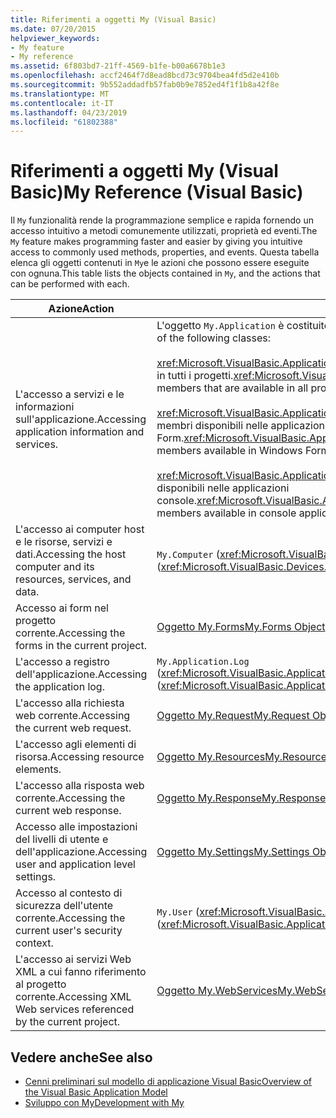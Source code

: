 ```yaml
---
title: Riferimenti a oggetti My (Visual Basic)
ms.date: 07/20/2015
helpviewer_keywords:
- My feature
- My reference
ms.assetid: 6f803bd7-21ff-4569-b1fe-b00a6678b1e3
ms.openlocfilehash: accf2464f7d8ead8bcd73c9704bea4fd5d2e410b
ms.sourcegitcommit: 9b552addadfb57fab0b9e7852ed4f1f1b8a42f8e
ms.translationtype: MT
ms.contentlocale: it-IT
ms.lasthandoff: 04/23/2019
ms.locfileid: "61802388"
---
```

# <a name="my-reference-visual-basic"></a><span data-ttu-id="b9d2c-102">Riferimenti a oggetti My (Visual Basic)</span><span class="sxs-lookup"><span data-stu-id="b9d2c-102">My Reference (Visual Basic)</span></span>
<span data-ttu-id="b9d2c-103">Il `My` funzionalità rende la programmazione semplice e rapida fornendo un accesso intuitivo a metodi comunemente utilizzati, proprietà ed eventi.</span><span class="sxs-lookup"><span data-stu-id="b9d2c-103">The `My` feature makes programming faster and easier by giving you intuitive access to commonly used methods, properties, and events.</span></span> <span data-ttu-id="b9d2c-104">Questa tabella elenca gli oggetti contenuti in `My`e le azioni che possono essere eseguite con ognuna.</span><span class="sxs-lookup"><span data-stu-id="b9d2c-104">This table lists the objects contained in `My`, and the actions that can be performed with each.</span></span>  
  
|<span data-ttu-id="b9d2c-105">**Azione**</span><span class="sxs-lookup"><span data-stu-id="b9d2c-105">**Action**</span></span>|<span data-ttu-id="b9d2c-106">**Oggetto**</span><span class="sxs-lookup"><span data-stu-id="b9d2c-106">**Object**</span></span>|  
|----------------|----------------|  
|<span data-ttu-id="b9d2c-107">L'accesso a servizi e le informazioni sull'applicazione.</span><span class="sxs-lookup"><span data-stu-id="b9d2c-107">Accessing application information and services.</span></span>|<span data-ttu-id="b9d2c-108">L'oggetto `My.Application` è costituito dalle classi seguenti:</span><span class="sxs-lookup"><span data-stu-id="b9d2c-108">The `My.Application` object consists of the following classes:</span></span><br /><br /> <span data-ttu-id="b9d2c-109"><xref:Microsoft.VisualBasic.ApplicationServices.ApplicationBase> specifica i membri disponibili in tutti i progetti.</span><span class="sxs-lookup"><span data-stu-id="b9d2c-109"><xref:Microsoft.VisualBasic.ApplicationServices.ApplicationBase> provides members that are available in all projects.</span></span><br /><br /> <span data-ttu-id="b9d2c-110"><xref:Microsoft.VisualBasic.ApplicationServices.WindowsFormsApplicationBase> specifica i membri disponibili nelle applicazioni Windows Form.</span><span class="sxs-lookup"><span data-stu-id="b9d2c-110"><xref:Microsoft.VisualBasic.ApplicationServices.WindowsFormsApplicationBase> provides members available in Windows Forms applications.</span></span><br /><br /> <span data-ttu-id="b9d2c-111"><xref:Microsoft.VisualBasic.ApplicationServices.ConsoleApplicationBase> specifica i membri disponibili nelle applicazioni console.</span><span class="sxs-lookup"><span data-stu-id="b9d2c-111"><xref:Microsoft.VisualBasic.ApplicationServices.ConsoleApplicationBase> provides members available in console applications.</span></span>|  
|<span data-ttu-id="b9d2c-112">L'accesso ai computer host e le risorse, servizi e dati.</span><span class="sxs-lookup"><span data-stu-id="b9d2c-112">Accessing the host computer and its resources, services, and data.</span></span>|<span data-ttu-id="b9d2c-113">`My.Computer` (<xref:Microsoft.VisualBasic.Devices.Computer>)</span><span class="sxs-lookup"><span data-stu-id="b9d2c-113">`My.Computer` (<xref:Microsoft.VisualBasic.Devices.Computer>)</span></span>|  
|<span data-ttu-id="b9d2c-114">Accesso ai form nel progetto corrente.</span><span class="sxs-lookup"><span data-stu-id="b9d2c-114">Accessing the forms in the current project.</span></span>|[<span data-ttu-id="b9d2c-115">Oggetto My.Forms</span><span class="sxs-lookup"><span data-stu-id="b9d2c-115">My.Forms Object</span></span>](../../../visual-basic/language-reference/objects/my-forms-object.md)|  
|<span data-ttu-id="b9d2c-116">L'accesso a registro dell'applicazione.</span><span class="sxs-lookup"><span data-stu-id="b9d2c-116">Accessing the application log.</span></span>|<span data-ttu-id="b9d2c-117">`My.Application.Log` (<xref:Microsoft.VisualBasic.ApplicationServices.ApplicationBase.Log%2A>)</span><span class="sxs-lookup"><span data-stu-id="b9d2c-117">`My.Application.Log` (<xref:Microsoft.VisualBasic.ApplicationServices.ApplicationBase.Log%2A>)</span></span>|  
|<span data-ttu-id="b9d2c-118">L'accesso alla richiesta web corrente.</span><span class="sxs-lookup"><span data-stu-id="b9d2c-118">Accessing the current web request.</span></span>|[<span data-ttu-id="b9d2c-119">Oggetto My.Request</span><span class="sxs-lookup"><span data-stu-id="b9d2c-119">My.Request Object</span></span>](../../../visual-basic/language-reference/objects/my-request-object.md)|  
|<span data-ttu-id="b9d2c-120">L'accesso agli elementi di risorsa.</span><span class="sxs-lookup"><span data-stu-id="b9d2c-120">Accessing resource elements.</span></span>|[<span data-ttu-id="b9d2c-121">Oggetto My.Resources</span><span class="sxs-lookup"><span data-stu-id="b9d2c-121">My.Resources Object</span></span>](../../../visual-basic/language-reference/objects/my-resources-object.md)|  
|<span data-ttu-id="b9d2c-122">L'accesso alla risposta web corrente.</span><span class="sxs-lookup"><span data-stu-id="b9d2c-122">Accessing the current web response.</span></span>|[<span data-ttu-id="b9d2c-123">Oggetto My.Response</span><span class="sxs-lookup"><span data-stu-id="b9d2c-123">My.Response Object</span></span>](../../../visual-basic/language-reference/objects/my-response-object.md)|  
|<span data-ttu-id="b9d2c-124">Accesso alle impostazioni del livelli di utente e dell'applicazione.</span><span class="sxs-lookup"><span data-stu-id="b9d2c-124">Accessing user and application level settings.</span></span>|[<span data-ttu-id="b9d2c-125">Oggetto My.Settings</span><span class="sxs-lookup"><span data-stu-id="b9d2c-125">My.Settings Object</span></span>](../../../visual-basic/language-reference/objects/my-settings-object.md)|  
|<span data-ttu-id="b9d2c-126">Accesso al contesto di sicurezza dell'utente corrente.</span><span class="sxs-lookup"><span data-stu-id="b9d2c-126">Accessing the current user's security context.</span></span>|<span data-ttu-id="b9d2c-127">`My.User` (<xref:Microsoft.VisualBasic.ApplicationServices.User>)</span><span class="sxs-lookup"><span data-stu-id="b9d2c-127">`My.User` (<xref:Microsoft.VisualBasic.ApplicationServices.User>)</span></span>|  
|<span data-ttu-id="b9d2c-128">L'accesso ai servizi Web XML a cui fanno riferimento al progetto corrente.</span><span class="sxs-lookup"><span data-stu-id="b9d2c-128">Accessing XML Web services referenced by the current project.</span></span>|[<span data-ttu-id="b9d2c-129">Oggetto My.WebServices</span><span class="sxs-lookup"><span data-stu-id="b9d2c-129">My.WebServices Object</span></span>](../../../visual-basic/language-reference/objects/my-webservices-object.md)|  
  
## <a name="see-also"></a><span data-ttu-id="b9d2c-130">Vedere anche</span><span class="sxs-lookup"><span data-stu-id="b9d2c-130">See also</span></span>

- [<span data-ttu-id="b9d2c-131">Cenni preliminari sul modello di applicazione Visual Basic</span><span class="sxs-lookup"><span data-stu-id="b9d2c-131">Overview of the Visual Basic Application Model</span></span>](../../../visual-basic/developing-apps/development-with-my/overview-of-the-visual-basic-application-model.md)
- [<span data-ttu-id="b9d2c-132">Sviluppo con My</span><span class="sxs-lookup"><span data-stu-id="b9d2c-132">Development with My</span></span>](../../../visual-basic/developing-apps/development-with-my/index.md)
